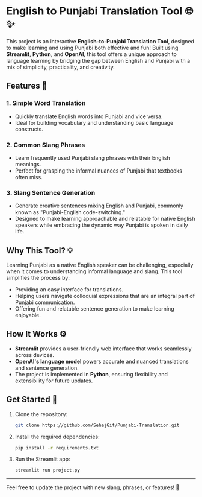 
# English to Punjabi Translation Tool 🌐✨  

This project is an interactive **English-to-Punjabi Translation Tool**, designed to make learning and using Punjabi both effective and fun! Built using **Streamlit**, **Python**, and **OpenAI**, this tool offers a unique approach to language learning by bridging the gap between English and Punjabi with a mix of simplicity, practicality, and creativity.

## Features 🚀  

### 1. **Simple Word Translation**  
   - Quickly translate English words into Punjabi and vice versa.  
   - Ideal for building vocabulary and understanding basic language constructs.

### 2. **Common Slang Phrases**  
   - Learn frequently used Punjabi slang phrases with their English meanings.  
   - Perfect for grasping the informal nuances of Punjabi that textbooks often miss.

### 3. **Slang Sentence Generation**  
   - Generate creative sentences mixing English and Punjabi, commonly known as "Punjabi-English code-switching."  
   - Designed to make learning approachable and relatable for native English speakers while embracing the dynamic way Punjabi is spoken in daily life.

## Why This Tool? 💡  
Learning Punjabi as a native English speaker can be challenging, especially when it comes to understanding informal language and slang. This tool simplifies the process by:  
- Providing an easy interface for translations.  
- Helping users navigate colloquial expressions that are an integral part of Punjabi communication.  
- Offering fun and relatable sentence generation to make learning enjoyable.

## How It Works ⚙️  
- **Streamlit** provides a user-friendly web interface that works seamlessly across devices.  
- **OpenAI's language model** powers accurate and nuanced translations and sentence generation.  
- The project is implemented in **Python**, ensuring flexibility and extensibility for future updates.

## Get Started 🔧  
1. Clone the repository:  
   ```bash
   git clone https://github.com/SehejGit/Punjabi-Translation.git
   ```  
2. Install the required dependencies:  
   ```bash
   pip install -r requirements.txt
   ```  
3. Run the Streamlit app:  
   ```bash
   streamlit run project.py
   ```  

---

Feel free to update the project with new slang, phrases, or features! 🎉

